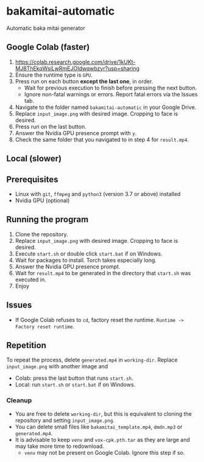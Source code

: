 # bakamitai-automatic
Automatic baka mitai generator

## Google Colab (faster)
 1. https://colab.research.google.com/drive/1kUKt-MJ8ThEkqWsiLwRmEJOIdwqwbzyr?usp=sharing
 2. Ensure the runtime type is `GPU`.
 3. Press run on each button **except the last one**, in order.
    * Wait for previous execution to finish before pressing the next button.
    * Ignore non-fatal warnings or errors. Report fatal errors via the Issues tab.
 4. Navigate to the folder named `bakamitai-automatic` in your Google Drive.
 5. Replace `input_image.png` with desired image. Cropping to face is desired.
 6. Press run on the last button.
 7. Answer the Nvidia GPU presence prompt with `y`.
 8. Check the same folder that you navigated to in step 4 for `result.mp4`.

## Local (slower)
  ## Prerequisites
   * Linux with `git`, `ffmpeg` and `python3` (version 3.7 or above) installed
   * Nvidia GPU (optional)

  ## Running the program
   1. Clone the repository.
   2. Replace `input_image.png` with desired image. Cropping to face is desired.
   3. Execute `start.sh` or double click `start.bat` if on Windows.
   4. Wait for packages to install. Torch takes especially long.
   5. Answer the Nvidia GPU presence prompt.
   6. Wait for `result.mp4` to be generated in the directory that `start.sh` was executed in.
   7. Enjoy
 
## Issues
  * If Google Colab refuses to `cd`, factory reset the runtime. `Runtime -> Factory reset runtime`.
   
## Repetition
To repeat the process, delete `generated.mp4` in `working-dir`. Replace `input_image.png` with another image and
  * Colab: press the last button that runs `start.sh`.
  * Local: run `start.sh` or `start.bat` if on Windows.

### Cleanup
  * You are free to delete `working-dir`, but this is equivalent to cloning the repository and setting `input_image.png`.
  * You can delete small files like `bakamitai_template.mp4`, `dmdn.mp3` or `generated.mp4`.
  * It is advisable to keep `venv` and `vox-cpk.pth.tar` as they are large and may take more time to redownload.
    * `venv` may not be present on Google Colab. Ignore this step if so.

